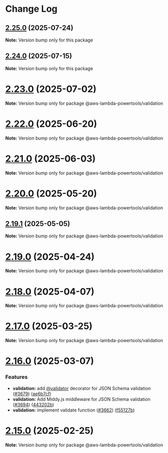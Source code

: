 # Change Log

## [2.25.0](https://github.com/aws-powertools/powertools-lambda-typescript/compare/v2.24.0...v2.25.0) (2025-07-24)

**Note:** Version bump only for this package

## [2.24.0](https://github.com/aws-powertools/powertools-lambda-typescript/compare/v2.23.0...v2.24.0) (2025-07-15)

**Note:** Version bump only for this package

# [2.23.0](https://github.com/aws-powertools/powertools-lambda-typescript/compare/v2.22.0...v2.23.0) (2025-07-02)

**Note:** Version bump only for package @aws-lambda-powertools/validation

# [2.22.0](https://github.com/aws-powertools/powertools-lambda-typescript/compare/v2.21.0...v2.22.0) (2025-06-20)

**Note:** Version bump only for package @aws-lambda-powertools/validation

# [2.21.0](https://github.com/aws-powertools/powertools-lambda-typescript/compare/v2.20.0...v2.21.0) (2025-06-03)

**Note:** Version bump only for package @aws-lambda-powertools/validation

# [2.20.0](https://github.com/aws-powertools/powertools-lambda-typescript/compare/v2.19.1...v2.20.0) (2025-05-20)

**Note:** Version bump only for package @aws-lambda-powertools/validation

## [2.19.1](https://github.com/aws-powertools/powertools-lambda-typescript/compare/v2.19.0...v2.19.1) (2025-05-05)

**Note:** Version bump only for package @aws-lambda-powertools/validation

# [2.19.0](https://github.com/aws-powertools/powertools-lambda-typescript/compare/v2.18.0...v2.19.0) (2025-04-24)

**Note:** Version bump only for package @aws-lambda-powertools/validation

# [2.18.0](https://github.com/aws-powertools/powertools-lambda-typescript/compare/v2.17.0...v2.18.0) (2025-04-07)

**Note:** Version bump only for package @aws-lambda-powertools/validation

# [2.17.0](https://github.com/aws-powertools/powertools-lambda-typescript/compare/v2.16.0...v2.17.0) (2025-03-25)

**Note:** Version bump only for package @aws-lambda-powertools/validation

# [2.16.0](https://github.com/aws-powertools/powertools-lambda-typescript/compare/v2.15.0...v2.16.0) (2025-03-07)

### Features

* **validation:** add [@validator](https://github.com/validator) decorator for JSON Schema validation ([#3679](https://github.com/aws-powertools/powertools-lambda-typescript/issues/3679)) ([ae6b7cf](https://github.com/aws-powertools/powertools-lambda-typescript/commit/ae6b7cf9dae3e1d233b9c51ca1e1dc04b26efa9a))
* **validation:** Add Middy.js middleware for JSON Schema validation ([#3694](https://github.com/aws-powertools/powertools-lambda-typescript/issues/3694)) ([443202b](https://github.com/aws-powertools/powertools-lambda-typescript/commit/443202bad2672ff26cc8237f417b8bf14bbd02d9))
* **validation:** implement validate function ([#3662](https://github.com/aws-powertools/powertools-lambda-typescript/issues/3662)) ([f55127b](https://github.com/aws-powertools/powertools-lambda-typescript/commit/f55127b7f894b5c673e739da06cbaabe12d0d1ca))

# [2.15.0](https://github.com/aws-powertools/powertools-lambda-typescript/compare/v2.14.0...v2.15.0) (2025-02-25)

**Note:** Version bump only for package @aws-lambda-powertools/validation
